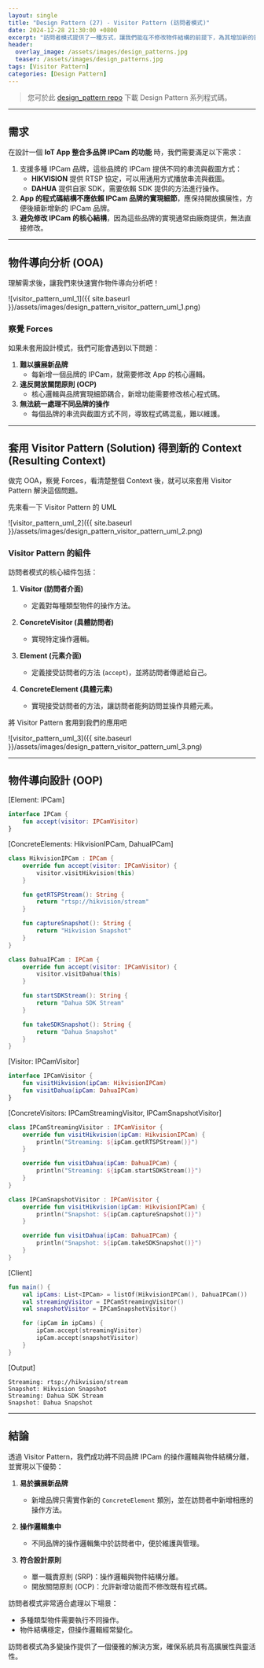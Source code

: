 ```yaml
---
layout: single
title: "Design Pattern (27) - Visitor Pattern (訪問者模式)"
date: 2024-12-28 21:30:00 +0800
excerpt: "訪問者模式提供了一種方式，讓我們能在不修改物件結構的前提下，為其增加新的操作邏輯，實現高擴展性。"
header:
  overlay_image: /assets/images/design_patterns.jpg
  teaser: /assets/images/design_patterns.jpg
tags: [Visitor Pattern]
categories: [Design Pattern]
---
```


> 您可於此 [design_pattern repo](https://github.com/nickhuangcyh/design_pattern) 下載 Design Pattern 系列程式碼。

---

## 需求

在設計一個 **IoT App 整合多品牌 IPCam 的功能** 時，我們需要滿足以下需求：

1. 支援多種 IPCam 品牌，這些品牌的 IPCam 提供不同的串流與截圖方式：
   - **HIKVISION** 提供 RTSP 協定，可以用通用方式播放串流與截圖。
   - **DAHUA** 提供自家 SDK，需要依賴 SDK 提供的方法進行操作。
2. **App 的程式碼結構不應依賴 IPCam 品牌的實現細節**，應保持開放擴展性，方便後續新增新的 IPCam 品牌。
3. **避免修改 IPCam 的核心結構**，因為這些品牌的實現通常由廠商提供，無法直接修改。

---

## 物件導向分析 (OOA)

理解需求後，讓我們來快速實作物件導向分析吧！

![visitor_pattern_uml_1]({{ site.baseurl }}/assets/images/design_pattern_visitor_pattern_uml_1.png)

### 察覺 Forces

如果未套用設計模式，我們可能會遇到以下問題：

1. **難以擴展新品牌**
   - 每新增一個品牌的 IPCam，就需要修改 App 的核心邏輯。
2. **違反開放關閉原則 (OCP)**
   - 核心邏輯與品牌實現細節耦合，新增功能需要修改核心程式碼。
3. **無法統一處理不同品牌的操作**
   - 每個品牌的串流與截圖方式不同，導致程式碼混亂，難以維護。

---

## 套用 Visitor Pattern (Solution) 得到新的 Context (Resulting Context)

做完 OOA，察覺 Forces，看清楚整個 Context 後，就可以來套用 Visitor Pattern 解決這個問題。

先來看一下 Visitor Pattern 的 UML

![visitor_pattern_uml_2]({{ site.baseurl }}/assets/images/design_pattern_visitor_pattern_uml_2.png)

### Visitor Pattern 的組件

訪問者模式的核心組件包括：

1. **Visitor (訪問者介面)**

   - 定義對每種類型物件的操作方法。

2. **ConcreteVisitor (具體訪問者)**

   - 實現特定操作邏輯。

3. **Element (元素介面)**

   - 定義接受訪問者的方法 (`accept`)，並將訪問者傳遞給自己。

4. **ConcreteElement (具體元素)**
   - 實現接受訪問者的方法，讓訪問者能夠訪問並操作具體元素。

將 Visitor Pattern 套用到我們的應用吧

![visitor_pattern_uml_3]({{ site.baseurl }}/assets/images/design_pattern_visitor_pattern_uml_3.png)

---

## 物件導向設計 (OOP)

[Element: IPCam]

```kotlin
interface IPCam {
    fun accept(visitor: IPCamVisitor)
}
```

[ConcreteElements: HikvisionIPCam, DahuaIPCam]

```kotlin
class HikvisionIPCam : IPCam {
    override fun accept(visitor: IPCamVisitor) {
        visitor.visitHikvision(this)
    }

    fun getRTSPStream(): String {
        return "rtsp://hikvision/stream"
    }

    fun captureSnapshot(): String {
        return "Hikvision Snapshot"
    }
}

class DahuaIPCam : IPCam {
    override fun accept(visitor: IPCamVisitor) {
        visitor.visitDahua(this)
    }

    fun startSDKStream(): String {
        return "Dahua SDK Stream"
    }

    fun takeSDKSnapshot(): String {
        return "Dahua Snapshot"
    }
}
```

[Visitor: IPCamVisitor]

```kotlin
interface IPCamVisitor {
    fun visitHikvision(ipCam: HikvisionIPCam)
    fun visitDahua(ipCam: DahuaIPCam)
}
```

[ConcreteVisitors: IPCamStreamingVisitor, IPCamSnapshotVisitor]

```kotlin
class IPCamStreamingVisitor : IPCamVisitor {
    override fun visitHikvision(ipCam: HikvisionIPCam) {
        println("Streaming: ${ipCam.getRTSPStream()}")
    }

    override fun visitDahua(ipCam: DahuaIPCam) {
        println("Streaming: ${ipCam.startSDKStream()}")
    }
}

class IPCamSnapshotVisitor : IPCamVisitor {
    override fun visitHikvision(ipCam: HikvisionIPCam) {
        println("Snapshot: ${ipCam.captureSnapshot()}")
    }

    override fun visitDahua(ipCam: DahuaIPCam) {
        println("Snapshot: ${ipCam.takeSDKSnapshot()}")
    }
}
```

[Client]

```kotlin
fun main() {
    val ipCams: List<IPCam> = listOf(HikvisionIPCam(), DahuaIPCam())
    val streamingVisitor = IPCamStreamingVisitor()
    val snapshotVisitor = IPCamSnapshotVisitor()

    for (ipCam in ipCams) {
        ipCam.accept(streamingVisitor)
        ipCam.accept(snapshotVisitor)
    }
}
```

[Output]

```plaintext
Streaming: rtsp://hikvision/stream
Snapshot: Hikvision Snapshot
Streaming: Dahua SDK Stream
Snapshot: Dahua Snapshot
```

---

## 結論

透過 Visitor Pattern，我們成功將不同品牌 IPCam 的操作邏輯與物件結構分離，並實現以下優勢：

1. **易於擴展新品牌**

   - 新增品牌只需實作新的 `ConcreteElement` 類別，並在訪問者中新增相應的操作方法。

2. **操作邏輯集中**

   - 不同品牌的操作邏輯集中於訪問者中，便於維護與管理。

3. **符合設計原則**
   - 單一職責原則 (SRP)：操作邏輯與物件結構分離。
   - 開放關閉原則 (OCP)：允許新增功能而不修改既有程式碼。

訪問者模式非常適合處理以下場景：

- 多種類型物件需要執行不同操作。
- 物件結構穩定，但操作邏輯經常變化。

訪問者模式為多變操作提供了一個優雅的解決方案，確保系統具有高擴展性與靈活性。
